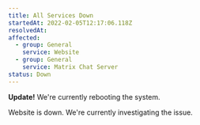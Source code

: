 ```yaml
---
title: All Services Down
startedAt: 2022-02-05T12:17:06.118Z
resolvedAt: 
affected:
  - group: General
    service: Website
  - group: General
    service: Matrix Chat Server
status: Down
---
```


**Update!** We're currently rebooting the system.

Website is down. We're currently investigating the issue.
